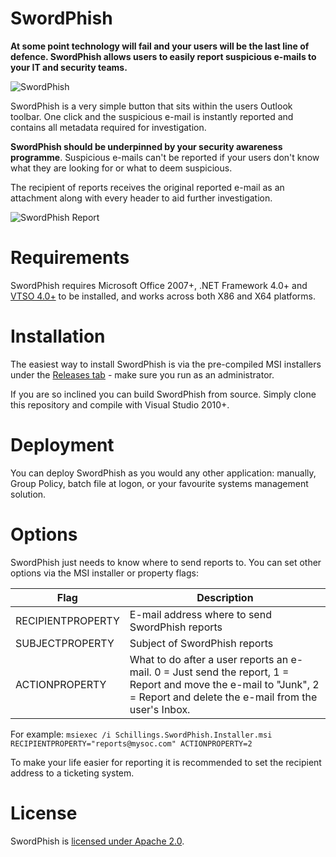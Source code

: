 # SwordPhish
**At some point technology will fail and your users will be the last line of defence. SwordPhish allows users to easily report suspicious e-mails to your IT and security teams.**

![SwordPhish](http://g.recordit.co/DEALRp32ml.gif)

SwordPhish is a very simple button that sits within the users Outlook toolbar. One click and the suspicious e-mail is instantly reported and contains all metadata required for investigation.

**SwordPhish should be underpinned by your security awareness programme**. Suspicious e-mails can't be reported if your users don't know what they are looking for or what to deem suspicious.

The recipient of reports receives the original reported e-mail as an  attachment along with every header to aid further investigation.

![SwordPhish Report](https://i.imgur.com/43ZC625.png)

# Requirements
SwordPhish requires Microsoft Office 2007+, .NET Framework 4.0+ and [VTSO 4.0+](https://www.microsoft.com/en-us/download/details.aspx?id=48217) to be installed, and works across both X86 and X64 platforms.

# Installation
The easiest way to install SwordPhish is via the pre-compiled MSI installers under the [Releases tab](https://github.com/Schillings/SwordPhish/releases) - make sure you run as an administrator.

If you are so inclined you can build SwordPhish from source. Simply clone this repository and compile with Visual Studio 2010+.

# Deployment
You can deploy SwordPhish as you would any other application: manually, Group Policy, batch file at logon, or your favourite systems management solution.

# Options
SwordPhish just needs to know where to send reports to. You can set other options via the MSI installer or property flags:

Flag | Description
---- | -----------
RECIPIENTPROPERTY | E-mail address where to send SwordPhish reports
SUBJECTPROPERTY | Subject of SwordPhish reports
ACTIONPROPERTY | What to do after a user reports an e-mail. 0 = Just send the report, 1 = Report and move the e-mail to "Junk", 2 = Report and delete the e-mail from the user's Inbox.

For example: `msiexec /i Schillings.SwordPhish.Installer.msi RECIPIENTPROPERTY="reports@mysoc.com" ACTIONPROPERTY=2`

To make your life easier for reporting it is recommended to set the recipient address to a ticketing system.

# License
SwordPhish is [licensed under Apache 2.0](LICENSE).